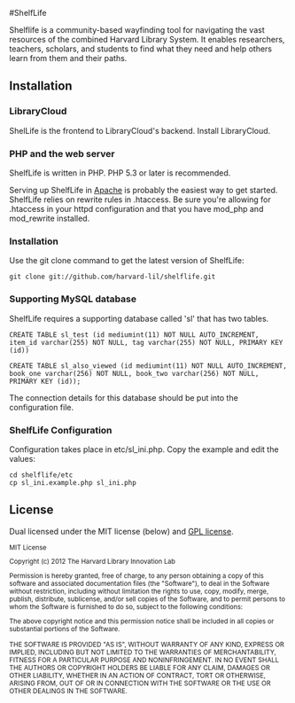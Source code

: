 #ShelfLife

Shelflife is a community-based wayfinding tool for navigating the vast resources of the combined Harvard Library System. It enables researchers, teachers, scholars, and students to find what they need and help others learn from them and their paths.

## Installation

### LibraryCloud

ShelLife is the frontend to LibraryCloud's backend. Install LibraryCloud.

### PHP and the web server

ShelfLife is written in PHP. PHP 5.3 or later is recommended.

Serving up ShelfLife in [Apache](http://httpd.apache.org/) is probably the easiest way to get started. ShelfLife relies on rewrite rules in .htaccess. Be sure you're allowing for .htaccess in your httpd configuration and that you have mod_php and mod_rewrite installed.

### Installation

Use the git clone command to get the latest version of ShelfLife:

    git clone git://github.com/harvard-lil/shelflife.git

### Supporting MySQL database

ShelfLife requires a supporting database called 'sl' that has two tables.

    CREATE TABLE sl_test (id mediumint(11) NOT NULL AUTO_INCREMENT, item_id varchar(255) NOT NULL, tag varchar(255) NOT NULL, PRIMARY KEY (id))
    
    CREATE TABLE sl_also_viewed (id mediumint(11) NOT NULL AUTO_INCREMENT, book_one varchar(256) NOT NULL, book_two varchar(256) NOT NULL, PRIMARY KEY (id));
    
The connection details for this database should be put into the configuration file.

### ShelfLife Configuration

Configuration takes place in etc/sl_ini.php. Copy the example and edit the values:

    cd shelflife/etc
    cp sl_ini.example.php sl_ini.php

## License

Dual licensed under the MIT license (below) and [GPL license](http://www.gnu.org/licenses/gpl-3.0.html).

<small>
MIT License

Copyright (c) 2012 The Harvard Library Innovation Lab

Permission is hereby granted, free of charge, to any person obtaining a copy of this software and associated documentation files (the "Software"), to deal in the Software without restriction, including without limitation the rights to use, copy, modify, merge, publish, distribute, sublicense, and/or sell copies of the Software, and to permit persons to whom the Software is furnished to do so, subject to the following conditions:

The above copyright notice and this permission notice shall be included in all copies or substantial portions of the Software.

THE SOFTWARE IS PROVIDED "AS IS", WITHOUT WARRANTY OF ANY KIND, EXPRESS OR IMPLIED, INCLUDING BUT NOT LIMITED TO THE WARRANTIES OF MERCHANTABILITY, FITNESS FOR A PARTICULAR PURPOSE AND NONINFRINGEMENT. IN NO EVENT SHALL THE AUTHORS OR COPYRIGHT HOLDERS BE LIABLE FOR ANY CLAIM, DAMAGES OR OTHER LIABILITY, WHETHER IN AN ACTION OF CONTRACT, TORT OR OTHERWISE, ARISING FROM, OUT OF OR IN CONNECTION WITH THE SOFTWARE OR THE USE OR OTHER DEALINGS IN THE SOFTWARE.
</small>